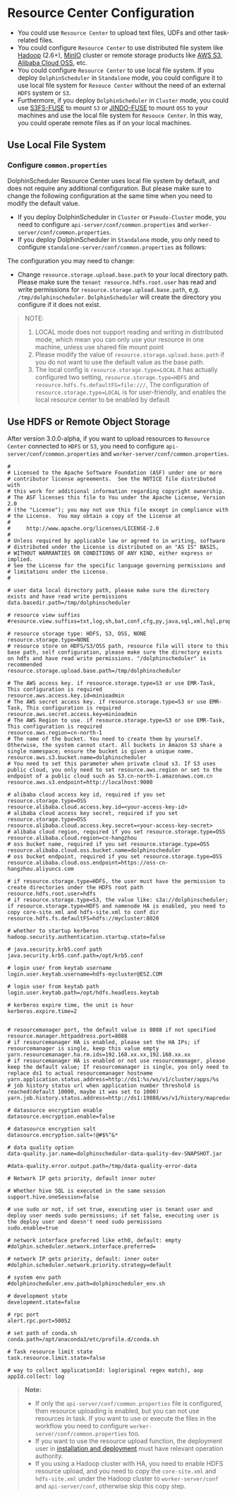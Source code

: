 # Resource Center Configuration

- You could use `Resource Center` to upload text files, UDFs and other task-related files.
- You could configure `Resource Center` to use distributed file system like [Hadoop](https://hadoop.apache.org/docs/r2.7.0/) (2.6+), [MinIO](https://github.com/minio/minio) cluster or remote storage products like [AWS S3](https://aws.amazon.com/s3/), [Alibaba Cloud OSS](https://www.aliyun.com/product/oss), etc.
- You could configure `Resource Center` to use local file system. If you deploy `DolphinScheduler` in `Standalone` mode, you could configure it to use local file system for `Resouce Center` without the need of an external `HDFS` system or `S3`.
- Furthermore, if you deploy `DolphinScheduler` in `Cluster` mode, you could use [S3FS-FUSE](https://github.com/s3fs-fuse/s3fs-fuse) to mount `S3` or [JINDO-FUSE](https://help.aliyun.com/document_detail/187410.html) to mount `OSS` to your machines and use the local file system for `Resouce Center`. In this way, you could operate remote files as if on your local machines.

## Use Local File System

### Configure `common.properties`

DolphinScheduler Resource Center uses local file system by default, and does not require any additional configuration.
But please make sure to change the following configuration at the same time when you need to modify the default value.

- If you deploy DolphinScheduler in `Cluster` or `Pseudo-Cluster` mode, you need to configure `api-server/conf/common.properties` and `worker-server/conf/common.properties`.
- If you deploy DolphinScheduler in `Standalone` mode, you only need to configure `standalone-server/conf/common.properties` as follows:

The configuration you may need to change:

- Change `resource.storage.upload.base.path` to your local directory path. Please make sure the `tenant resource.hdfs.root.user` has read and write permissions for `resource.storage.upload.base.path`, e,g. `/tmp/dolphinscheduler`. `DolphinScheduler` will create the directory you configure if it does not exist.

> NOTE:
> 1. LOCAL mode does not support reading and writing in distributed mode, which mean you can only use your resource in one machine, unless use shared file mount point
> 2. Please modify the value of `resource.storage.upload.base.path` if you do not want to use the default value as the base path.
> 3. The local config is `resource.storage.type=LOCAL` it has actually configured two setting, `resource.storage.type=HDFS`
> and `resource.hdfs.fs.defaultFS=file:///`, The configuration of `resource.storage.type=LOCAL` is for user-friendly, and enables
> the local resource center to be enabled by default

## Use HDFS or Remote Object Storage

After version 3.0.0-alpha, if you want to upload resources to `Resource Center` connected to `HDFS` or `S3`, you need to configure `api-server/conf/common.properties` and `worker-server/conf/common.properties`.

```properties
#
# Licensed to the Apache Software Foundation (ASF) under one or more
# contributor license agreements.  See the NOTICE file distributed with
# this work for additional information regarding copyright ownership.
# The ASF licenses this file to You under the Apache License, Version 2.0
# (the "License"); you may not use this file except in compliance with
# the License.  You may obtain a copy of the License at
#
#     http://www.apache.org/licenses/LICENSE-2.0
#
# Unless required by applicable law or agreed to in writing, software
# distributed under the License is distributed on an "AS IS" BASIS,
# WITHOUT WARRANTIES OR CONDITIONS OF ANY KIND, either express or implied.
# See the License for the specific language governing permissions and
# limitations under the License.
#

# user data local directory path, please make sure the directory exists and have read write permissions
data.basedir.path=/tmp/dolphinscheduler

# resource view suffixs
#resource.view.suffixs=txt,log,sh,bat,conf,cfg,py,java,sql,xml,hql,properties,json,yml,yaml,ini,js

# resource storage type: HDFS, S3, OSS, NONE
resource.storage.type=NONE
# resource store on HDFS/S3/OSS path, resource file will store to this base path, self configuration, please make sure the directory exists on hdfs and have read write permissions. "/dolphinscheduler" is recommended
resource.storage.upload.base.path=/tmp/dolphinscheduler

# The AWS access key. if resource.storage.type=S3 or use EMR-Task, This configuration is required
resource.aws.access.key.id=minioadmin
# The AWS secret access key. if resource.storage.type=S3 or use EMR-Task, This configuration is required
resource.aws.secret.access.key=minioadmin
# The AWS Region to use. if resource.storage.type=S3 or use EMR-Task, This configuration is required
resource.aws.region=cn-north-1
# The name of the bucket. You need to create them by yourself. Otherwise, the system cannot start. All buckets in Amazon S3 share a single namespace; ensure the bucket is given a unique name.
resource.aws.s3.bucket.name=dolphinscheduler
# You need to set this parameter when private cloud s3. If S3 uses public cloud, you only need to set resource.aws.region or set to the endpoint of a public cloud such as S3.cn-north-1.amazonaws.com.cn
resource.aws.s3.endpoint=http://localhost:9000

# alibaba cloud access key id, required if you set resource.storage.type=OSS 
resource.alibaba.cloud.access.key.id=<your-access-key-id>
# alibaba cloud access key secret, required if you set resource.storage.type=OSS
resource.alibaba.cloud.access.key.secret=<your-access-key-secret>
# alibaba cloud region, required if you set resource.storage.type=OSS
resource.alibaba.cloud.region=cn-hangzhou
# oss bucket name, required if you set resource.storage.type=OSS
resource.alibaba.cloud.oss.bucket.name=dolphinscheduler
# oss bucket endpoint, required if you set resource.storage.type=OSS
resource.alibaba.cloud.oss.endpoint=https://oss-cn-hangzhou.aliyuncs.com

# if resource.storage.type=HDFS, the user must have the permission to create directories under the HDFS root path
resource.hdfs.root.user=hdfs
# if resource.storage.type=S3, the value like: s3a://dolphinscheduler; if resource.storage.type=HDFS and namenode HA is enabled, you need to copy core-site.xml and hdfs-site.xml to conf dir
resource.hdfs.fs.defaultFS=hdfs://mycluster:8020

# whether to startup kerberos
hadoop.security.authentication.startup.state=false

# java.security.krb5.conf path
java.security.krb5.conf.path=/opt/krb5.conf

# login user from keytab username
login.user.keytab.username=hdfs-mycluster@ESZ.COM

# login user from keytab path
login.user.keytab.path=/opt/hdfs.headless.keytab

# kerberos expire time, the unit is hour
kerberos.expire.time=2


# resourcemanager port, the default value is 8088 if not specified
resource.manager.httpaddress.port=8088
# if resourcemanager HA is enabled, please set the HA IPs; if resourcemanager is single, keep this value empty
yarn.resourcemanager.ha.rm.ids=192.168.xx.xx,192.168.xx.xx
# if resourcemanager HA is enabled or not use resourcemanager, please keep the default value; If resourcemanager is single, you only need to replace ds1 to actual resourcemanager hostname
yarn.application.status.address=http://ds1:%s/ws/v1/cluster/apps/%s
# job history status url when application number threshold is reached(default 10000, maybe it was set to 1000)
yarn.job.history.status.address=http://ds1:19888/ws/v1/history/mapreduce/jobs/%s

# datasource encryption enable
datasource.encryption.enable=false

# datasource encryption salt
datasource.encryption.salt=!@#$%^&*

# data quality option
data-quality.jar.name=dolphinscheduler-data-quality-dev-SNAPSHOT.jar

#data-quality.error.output.path=/tmp/data-quality-error-data

# Network IP gets priority, default inner outer

# Whether hive SQL is executed in the same session
support.hive.oneSession=false

# use sudo or not, if set true, executing user is tenant user and deploy user needs sudo permissions; if set false, executing user is the deploy user and doesn't need sudo permissions
sudo.enable=true

# network interface preferred like eth0, default: empty
#dolphin.scheduler.network.interface.preferred=

# network IP gets priority, default: inner outer
#dolphin.scheduler.network.priority.strategy=default

# system env path
#dolphinscheduler.env.path=dolphinscheduler_env.sh

# development state
development.state=false

# rpc port
alert.rpc.port=50052

# set path of conda.sh
conda.path=/opt/anaconda3/etc/profile.d/conda.sh

# Task resource limit state
task.resource.limit.state=false

# way to collect applicationId: log(original regex match), aop
appId.collect: log
```

> **Note:**
>
> * If only the `api-server/conf/common.properties` file is configured, then resource uploading is enabled, but you can not use resources in task. If you want to use or execute the files in the workflow you need to configure `worker-server/conf/common.properties` too.
> * If you want to use the resource upload function, the deployment user in [installation and deployment](../installation/standalone.md) must have relevant operation authority.
> * If you using a Hadoop cluster with HA, you need to enable HDFS resource upload, and you need to copy the `core-site.xml` and `hdfs-site.xml` under the Hadoop cluster to `worker-server/conf` and `api-server/conf`, otherwise skip this copy step.

